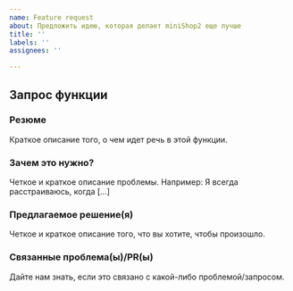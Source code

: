 ```yaml
---
name: Feature request
about: Предложить идею, которая делает miniShop2 еще лучше
title: ''
labels: ''
assignees: ''

---
```


## Запрос функции

### Резюме

Краткое описание того, о чем идет речь в этой функции.

### Зачем это нужно?

Четкое и краткое описание проблемы. Например: Я всегда расстраиваюсь, когда [...]

### Предлагаемое решение(я)

Четкое и краткое описание того, что вы хотите, чтобы произошло.

### Связанные проблема(ы)/PR(ы)

Дайте нам знать, если это связано с какой-либо проблемой/запросом.
